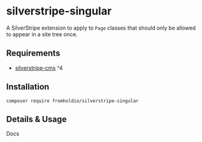 # silverstripe-singular

A SilverStripe extension to apply to `Page` classes that should only be allowed to appear in a site tree once.

## Requirements

* [silverstripe-cms](https://github.com/silverstripe/silverstripe-cms) ^4

## Installation

`composer require fromholdio/silverstripe-singular`

## Details & Usage

Docs
